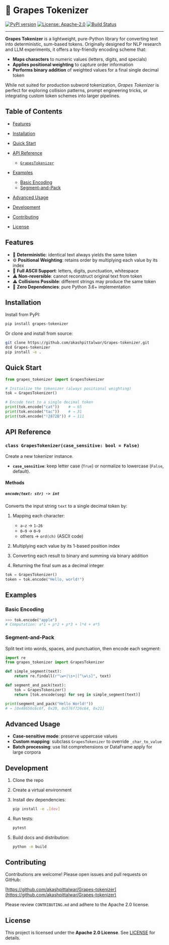 # 🍇 Grapes Tokenizer

[![PyPI version](https://img.shields.io/pypi/v/grapes-tokenizer.svg)](https://test.pypi.org/project/grapes-tokenizer/0.1.3/)
[![License: Apache-2.0](https://img.shields.io/badge/License-Apache%202.0-blue.svg)](LICENSE)
[![Build Status](https://github.com/akashpittalwar/Grapes-tokenizer/actions/workflows/ci.yml/badge.svg)](https://github.com/akashpittalwar/Grapes-tokenizer/actions)

---

**Grapes Tokenizer** is a lightweight, pure-Python library for converting text into deterministic, sum-based tokens. Originally designed for NLP research and LLM experiments, it offers a toy-friendly encoding scheme that:

* **Maps characters** to numeric values (letters, digits, and specials)
* **Applies positional weighting** to capture order information
* **Performs binary addition** of weighted values for a final single decimal token

While not suited for production subword tokenization, *Grapes Tokenizer* is perfect for exploring collision patterns, prompt engineering tricks, or integrating custom token schemes into larger pipelines.

## Table of Contents

* [Features](#features)
* [Installation](#installation)
* [Quick Start](#quick-start)
* [API Reference](#api-reference)

  * [`GrapesTokenizer`](#grapestokenizer)
* [Examples](#examples)

  * [Basic Encoding](#basic-encoding)
  * [Segment-and-Pack](#segment-and-pack)
* [Advanced Usage](#advanced-usage)
* [Development](#development)
* [Contributing](#contributing)
* [License](#license)

## Features

* 🔢 **Deterministic**: identical text always yields the same token
* ⚙️ **Positional Weighting**: retains order by multiplying each value by its index
* 🔣 **Full ASCII Support**: letters, digits, punctuation, whitespace
* ⚠️ **Non-reversible**: cannot reconstruct original text from token
* ⚠️ **Collisions Possible**: different strings may produce the same token
* 🚀 **Zero Dependencies**: pure Python 3.6+ implementation

## Installation

Install from PyPI:

```bash
pip install grapes-tokenizer
```

Or clone and install from source:

```bash
git clone https://github.com/akashpittalwar/Grapes-tokenizer.git
dcd Grapes-tokenizer
pip install -e .
```

## Quick Start

```python
from grapes_tokenizer import GrapesTokenizer

# Initialize the tokenizer (always positional weighting)
tok = GrapesTokenizer()

# Encode text to a single decimal token
print(tok.encode("cat"))    # → 65
print(tok.encode("tac"))    # → 31
print(tok.encode("!2872B")) # → 111
```

## API Reference

### `class GrapesTokenizer(case_sensitive: bool = False)`

Create a new tokenizer instance.

* **`case_sensitive`**: keep letter case (`True`) or normalize to lowercase (`False`, default).

#### Methods

##### `encode(text: str) -> int`

Converts the input string `text` to a single decimal token by:

1. Mapping each character:

   * `a–z` → `1–26`
   * `0–9` → `0–9`
   * others → `ord(ch)` (ASCII code)
2. Multiplying each value by its 1-based position index
3. Converting each result to binary and summing via binary addition
4. Returning the final sum as a decimal integer

```python
tok = GrapesTokenizer()
token = tok.encode("Hello, world!")
```

## Examples

### Basic Encoding

```python
>>> tok.encode("apple")
# Computation: a*1 + p*2 + p*3 + l*4 + e*5
```

### Segment-and-Pack

Split text into words, spaces, and punctuation, then encode each segment:

```python
import re
from grapes_tokenizer import GrapesTokenizer

def simple_segment(text):
    return re.findall(r"\w+|\s+|[^\w\s]", text)

def segment_and_pack(text):
    tok = GrapesTokenizer()
    return [tok.encode(seg) for seg in simple_segment(text)]

print(segment_and_pack("Hello World!"))
# → [0x48656c6c6f, 0x20, 0x576f726c64, 0x21]
```

## Advanced Usage

* **Case-sensitive mode**: preserve uppercase values
* **Custom mapping**: subclass `GrapesTokenizer` to override `_char_to_value`
* **Batch processing**: use list comprehensions or DataFrame apply for large corpora

## Development

1. Clone the repo
2. Create a virtual environment
3. Install dev dependencies:

   ```bash
   pip install -e .[dev]
   ```
4. Run tests:

   ```bash
   pytest
   ```
5. Build docs and distribution:

   ```bash
   python -m build
   ```

## Contributing

Contributions are welcome! Please open issues and pull requests on GitHub:

[https://github.com/akashpittalwar/Grapes-tokenizer](https://github.com/akashpittalwar/Grapes-tokenizer)

Please review `CONTRIBUTING.md` and adhere to the Apache 2.0 license.

## License

This project is licensed under the **Apache 2.0 License**. See [LICENSE](LICENSE) for details.
